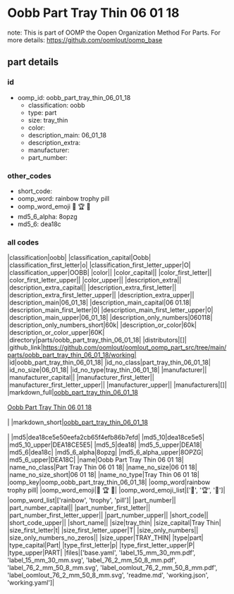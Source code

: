 # Oobb Part Tray Thin 06 01 18  

note: This is part of OOMP the Oopen Organization Method For Parts. For more details: https://github.com/oomlout/oomp_base

##  part details





### id
* oomp_id: oobb_part_tray_thin_06_01_18
  * classification: oobb
  * type: part
  * size: tray_thin
  * color: 
  * description_main: 06_01_18
  * description_extra: 
  * manufacturer: 
  * part_number: 

### other_codes
* short_code: 
* oomp_word: rainbow trophy pill
* oomp_word_emoji :rainbow: :trophy: :pill:
* md5_6_alpha: 8opzg
* md5_6: dea18c

### all codes 
|classification|oobb|
|classification_capital|Oobb|
|classification_first_letter|o|
|classification_first_letter_upper|O|
|classification_upper|OOBB|
|color||
|color_capital||
|color_first_letter||
|color_first_letter_upper||
|color_upper||
|description_extra||
|description_extra_capital||
|description_extra_first_letter||
|description_extra_first_letter_upper||
|description_extra_upper||
|description_main|06_01_18|
|description_main_capital|06 01.18|
|description_main_first_letter|0|
|description_main_first_letter_upper|0|
|description_main_upper|06_01_18|
|description_only_numbers|060118|
|description_only_numbers_short|60k|
|description_or_color|60k|
|description_or_color_upper|60K|
|directory|parts/oobb_part_tray_thin_06_01_18|
|distributors|[]|
|github_link|https://github.com/oomlout/oomlout_oomp_part_src/tree/main/parts/oobb_part_tray_thin_06_01_18/working|
|id|oobb_part_tray_thin_06_01_18|
|id_no_class|part_tray_thin_06_01_18|
|id_no_size|06_01_18|
|id_no_type|tray_thin_06_01_18|
|manufacturer||
|manufacturer_capital||
|manufacturer_first_letter||
|manufacturer_first_letter_upper||
|manufacturer_upper||
|manufacturers|[]|
|markdown_full|[oobb_part_tray_thin_06_01_18](https://github.com/oomlout/oomlout_oomp_part_src/tree/main/parts/oobb_part_tray_thin_06_01_18/working)<br>[](https://github.com/oomlout/oomlout_oomp_part_src/tree/main/parts/oobb_part_tray_thin_06_01_18/working)<br>[Oobb Part Tray Thin 06 01 18](https://github.com/oomlout/oomlout_oomp_part_src/tree/main/parts/oobb_part_tray_thin_06_01_18/working)<br><br>|
|markdown_short|[oobb_part_tray_thin_06_01_18](https://github.com/oomlout/oomlout_oomp_part_src/tree/main/parts/oobb_part_tray_thin_06_01_18/working)<br><br>|
|md5|dea18ce5e50eefa2cb65f4efb86b7efd|
|md5_10|dea18ce5e5|
|md5_10_upper|DEA18CE5E5|
|md5_5|dea18|
|md5_5_upper|DEA18|
|md5_6|dea18c|
|md5_6_alpha|8opzg|
|md5_6_alpha_upper|8OPZG|
|md5_6_upper|DEA18C|
|name|Oobb Part Tray Thin 06 01 18|
|name_no_class|Part Tray Thin 06 01 18|
|name_no_size|06 01 18|
|name_no_size_short|06 01 18|
|name_no_type|Tray Thin 06 01 18|
|oomp_key|oomp_oobb_part_tray_thin_06_01_18|
|oomp_word|rainbow trophy pill|
|oomp_word_emoji|:rainbow: :trophy: :pill:|
|oomp_word_emoji_list|[':rainbow:', ':trophy:', ':pill:']|
|oomp_word_list|['rainbow', 'trophy', 'pill']|
|part_number||
|part_number_capital||
|part_number_first_letter||
|part_number_first_letter_upper||
|part_number_upper||
|short_code||
|short_code_upper||
|short_name||
|size|tray_thin|
|size_capital|Tray Thin|
|size_first_letter|t|
|size_first_letter_upper|T|
|size_only_numbers||
|size_only_numbers_no_zeros||
|size_upper|TRAY_THIN|
|type|part|
|type_capital|Part|
|type_first_letter|p|
|type_first_letter_upper|P|
|type_upper|PART|
|files|['base.yaml', 'label_15_mm_30_mm.pdf', 'label_15_mm_30_mm.svg', 'label_76_2_mm_50_8_mm.pdf', 'label_76_2_mm_50_8_mm.svg', 'label_oomlout_76_2_mm_50_8_mm.pdf', 'label_oomlout_76_2_mm_50_8_mm.svg', 'readme.md', 'working.json', 'working.yaml']|
